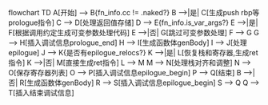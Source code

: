 flowchart TD
    A[开始] --> B{fn_info.cc != .naked?}
    B -->|是| C[生成push rbp等prologue指令]
    C --> D[处理返回值存储]
    D --> E{fn_info.is_var_args?}
    E -->|是| F[根据调用约定生成可变参数处理代码]
    E -->|否| G[跳过可变参数处理]
    F --> G
    G --> H[插入调试信息prologue_end]
    H --> I[生成函数体genBody]
    I --> J[处理epilogue]
    J --> K{是否有epilogue_relocs?}
    K -->|是| L[恢复栈和寄存器,生成ret指令]
    K -->|否| M[直接生成ret指令]
    L --> M
    M --> N[处理栈对齐和调整]
    N --> O[保存寄存器列表]
    O --> P[插入调试信息epilogue_begin]
    P --> Q[结束]
    B -->|否| R[生成函数体genBody]
    R --> S[插入调试信息epilogue_begin]
    S --> Q
    Q --> T[插入结束调试信息]
